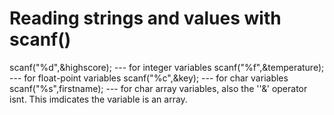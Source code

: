 # Reading strings and values with scanf()
scanf("%d",&highscore);   ---   for integer variables
scanf("%f",&temperature);   ---   for float-point variables
scanf("%c",&key);   ---   for char variables
scanf("%s",firstname);   --- for char array variables, also the  ''&' operator isnt. This imdicates the variable is an array.
